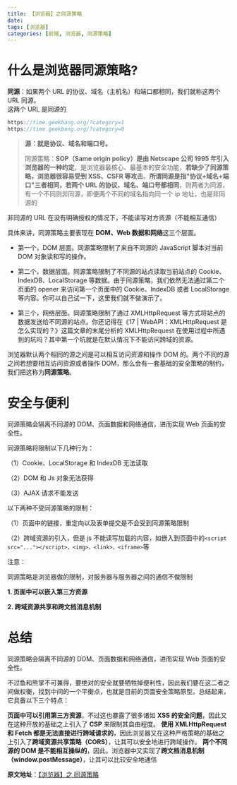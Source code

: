 ```yaml
---
title: 【浏览器】之同源策略
date:
tags: [浏览器]
categories: [前端, 浏览器, 同源策略]
---
```


# 什么是浏览器同源策略?

**同源**：如果两个 URL 的协议、域名（主机名）和端口都相同，我们就称这两个 URL 同源。  
这两个 URL 是同源的

```javascript
https://time.geekbang.org/?category=1
https://time.geekbang.org/?category=0
```

> **源：就是协议、域名和端口号。**
>
> 同源策略：**SOP（Same origin policy）是由 Netscape 公司 1995 年引入浏览器的一种约定**，是浏览器最核心、最基本的安全功能，**若缺少了同源策略，浏览器很容易受到 XSS、CSFR 等攻击**。**所谓同源是指"协议+域名+端口"三者相同，若两个 URL 的协议、域名、端口号都相同**，则两者为同源，有一个不同则非同源，即便两个不同的域名指向同一个 ip 地址，也是非同源的

非同源的 URL 在没有明确授权的情况下，不能读写对方资源（不能相互通信）

具体来讲，同源策略主要表现在 **DOM、Web 数据和网络**这三个层面。

- 第一个，DOM 层面。同源策略限制了来自不同源的 JavaScript 脚本对当前 DOM 对象读和写的操作。

- 第二个，数据层面。同源策略限制了不同源的站点读取当前站点的 Cookie、IndexDB、LocalStorage 等数据。由于同源策略，我们依然无法通过第二个页面的 opener 来访问第一个页面中的 Cookie、IndexDB 或者 LocalStorage 等内容。你可以自己试一下，这里我们就不做演示了。

- 第三个，网络层面。同源策略限制了通过 XMLHttpRequest 等方式将站点的数据发送给不同源的站点。你还记得在《17 | WebAPI：XMLHttpRequest 是怎么实现的？》这篇文章的末尾分析的 XMLHttpRequest 在使用过程中所遇到的坑吗？其中第一个坑就是在默认情况下不能访问跨域的资源。

浏览器默认两个相同的源之间是可以相互访问资源和操作 DOM 的。两个不同的源之间若想要相互访问资源或者操作 DOM，那么会有一套基础的安全策略的制约，我们把这称为**同源策略**。

# 安全与便利

同源策略会隔离不同源的 DOM、页面数据和网络通信，进而实现 Web 页面的安全性。

同源策略将限制以下几种行为：

（1）Cookie、LocalStorage 和 IndexDB 无法读取

（2）DOM 和 Js 对象无法获得

（3）AJAX 请求不能发送

以下两种不受同源策略的限制：

（1）页面中的链接，重定向以及表单提交是不会受到同源策略限制

（2）跨域资源的引入，但是 js 不能读写加载的内容，如嵌入到页面中的`<script src="..."></script>，<img>，<link>，<iframe>`等

注意：

同源策略是浏览器做的限制，对服务器与服务器之间的通信不做限制

**1. 页面中可以嵌入第三方资源**

**2. 跨域资源共享和跨文档消息机制**

# 总结

同源策略会隔离不同源的 DOM、页面数据和网络通信，进而实现 Web 页面的安全性。

不过鱼和熊掌不可兼得，要绝对的安全就要牺牲掉便利性，因此我们要在这二者之间做权衡，找到中间的一个平衡点，也就是目前的页面安全策略原型。总结起来，它具备以下三个特点：

**页面中可以引用第三方资源**，不过这也暴露了很多诸如 **XSS 的安全问题**，因此又在这种开放的基础之上引入了 **CSP** 来限制其自由程度。 **使用 XMLHttpRequest 和 Fetch 都是无法直接进行跨域请求的**，因此浏览器又在这种严格策略的基础之上引入了**跨域资源共享策略（CORS）**，让其可以安全地进行跨域操作。 **两个不同源的 DOM 是不能相互操纵的**，因此，浏览器中又实现了**跨文档消息机制（window.postMessage）**，让其可以比较安全地通信

**原文地址**：[【浏览器】之 同源策略](https://github.com/yihan12/Blog/blob/main/browser/Same-Origin%20Policy.md)
